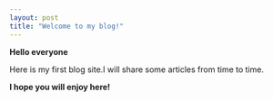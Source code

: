 ```yaml
---
layout: post
title: "Welcome to my blog!"
---
```


**Hello everyone**

Here is my first blog site.I will share some articles from time to time.

**I hope you will enjoy here!**